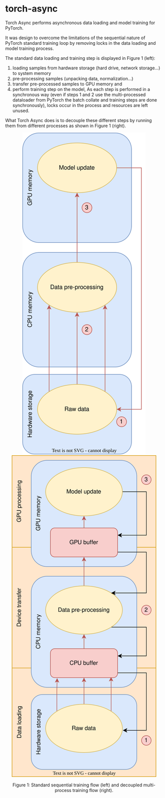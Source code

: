 # torch-async
Torch Async performs asynchronous data loading and model training for PyTorch.

It was design to overcome the limitations of the sequential nature of PyTorch standard training loop by removing locks in the data loading and model training process.

The standard data loading and training step is displayed in Figure 1 (left): 
1) loading samples from hardware storage (hard drive, network storage...) to system memory
2) pre-processing samples (unpacking data, normalization...) 
3) transfer pre-processed samples to GPU memory and 
4) perform training step on the model,
As each step is performed in a synchronous way (even if steps 1 and 2 use the multi-processed dataloader from PyTorch the batch collate and training steps are done synchronously), locks occur in the process and resources are left unused.

What Torch Async does is to decouple these different steps by running them from different processes as shown in Figure 1 (right).

<p align="center">
    <img src="images/sequential_process.svg" />
    <img src="images/async_process.svg" />
</p>
<p align = "center">
Figure 1: Standard sequential training flow (left) and decoupled multi-process training flow (right). 
</p>


